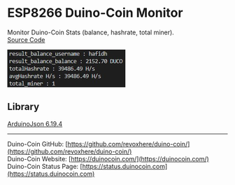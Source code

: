 # ESP8266 Duino-Coin Monitor
Monitor Duino-Coin Stats (balance, hashrate, total miner).  
[Source Code](https://github.com/hafidh7/ESP8266-Duino-Coin-Monitor/blob/master/src/main.cpp)
  
<a href="https://github.com/hafidh7/ESP8266-Duino-Coin-Monitor/blob/master/img/Serial_Monitor.jpg">
  <img src="https://github.com/hafidh7/ESP8266-Duino-Coin-Monitor/blob/master/img/Serial_Monitor.jpg" />
</a>

## Library
[ArduinoJson 6.19.4](https://github.com/bblanchon/ArduinoJson)

---

Duino-Coin GitHub: [https://github.com/revoxhere/duino-coin/](https://github.com/revoxhere/duino-coin/)  
Duino-Coin Website: [https://duinocoin.com/](https://duinocoin.com/)  
Duino-Coin Status Page: [https://status.duinocoin.com](https://status.duinocoin.com)  